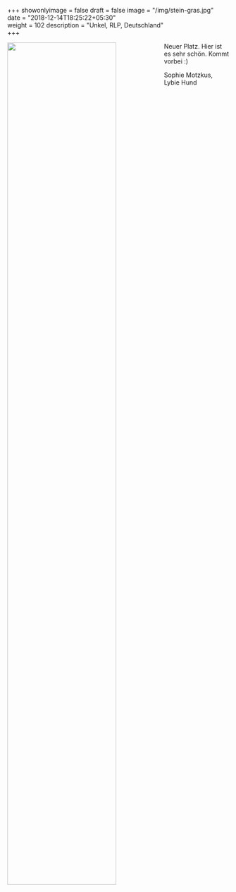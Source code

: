 +++
showonlyimage = false
draft = false
image = "/img/stein-gras.jpg"                                            
date = "2018-12-14T18:25:22+05:30"                                        
weight = 102
description = "Unkel, RLP, Deutschland"        
+++

<img src="/img/stein-gras.jpg" width=70% id="bildImText" align="left"/>

Neuer Platz. Hier ist es sehr schön. Kommt vorbei :)

Sophie Motzkus, Lybie Hund
